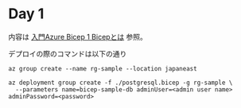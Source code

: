 # Day 1

内容は [入門Azure Bicep 1 Bicepとは](https://techblog.ap-com.co.jp/entry/2021/04/06/102010) 参照。


デプロイの際のコマンドは以下の通り

```
az group create --name rg-sample --location japaneast

az deployment group create -f ./postgresql.bicep -g rg-sample \
  --parameters name=bicep-sample-db adminUser=<admin user name> adminPassword=<password>
```
